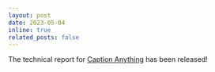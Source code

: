 ```yaml
---
layout: post
date: 2023-05-04
inline: true
related_posts: false
---
```


The technical report for [Caption Anything](https://arxiv.org/abs/2305.02677) has been released!
